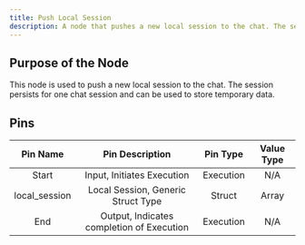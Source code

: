 ```yaml
---
title: Push Local Session
description: A node that pushes a new local session to the chat. The session persists for one chat session.
---
```


## Purpose of the Node
This node is used to push a new local session to the chat. The session persists for one chat session and can be used to store temporary data.

## Pins

| Pin Name | Pin Description | Pin Type | Value Type |
|:----------:|:-------------:|:------:|:------:|
| Start | Input, Initiates Execution | Execution | N/A |
| local_session | Local Session, Generic Struct Type | Struct | Array |
| End | Output, Indicates completion of Execution | Execution | N/A |